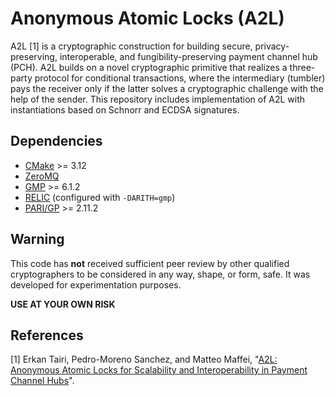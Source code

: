 #  Anonymous Atomic Locks (A2L)

A2L [1] is a cryptographic construction for building secure, privacy-preserving, interoperable, and fungibility-preserving payment channel hub (PCH). A2L builds on a novel cryptographic primitive that realizes a three-party protocol for conditional transactions, where the intermediary (tumbler) pays the receiver only if the latter solves a cryptographic challenge with the help of the sender. This repository includes implementation of A2L with instantiations based on Schnorr and ECDSA signatures.

## Dependencies

* [CMake](https://cmake.org/download/) >= 3.12
* [ZeroMQ](https://github.com/zeromq/libzmq)
* [GMP](https://gmplib.org/) >= 6.1.2
* [RELIC](https://github.com/relic-toolkit/relic) (configured with `-DARITH=gmp`)
* [PARI/GP](https://pari.math.u-bordeaux.fr/) >= 2.11.2

## Warning

This code has **not** received sufficient peer review by other qualified cryptographers to be considered in any way, shape, or form, safe. It was developed for experimentation purposes.

**USE AT YOUR OWN RISK**

## References

[1] Erkan Tairi, Pedro-Moreno Sanchez, and Matteo Maffei, "[A2L: Anonymous Atomic Locks for Scalability and Interoperability in Payment Channel Hubs](https://eprint.iacr.org/2019/589)".
